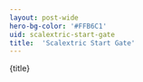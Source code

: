 ```yaml
---
layout: post-wide
hero-bg-color: '#FFB6C1'
uid: scalextric-start-gate
title:  'Scalextric Start Gate'
---
```


<p>{title}</p>
